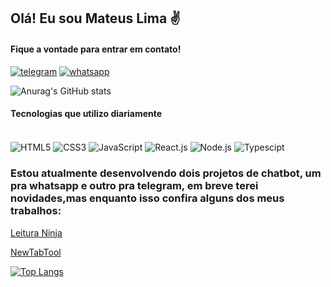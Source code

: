 ## Olá! Eu sou <b>Mateus Lima</b> ✌️


#### Fique a vontade para entrar em contato!
[![telegram](https://img.shields.io/badge/Telegram-2CA5E0?style=for-the-badge&logo=telegram&logoColor=white)](te.me/mtslmdcnc637)
[![whatsapp](https://img.shields.io/badge/WhatsApp-25D366?style=for-the-badge&logo=whatsapp&logoColor=white)](https://wa.me/5512997856048)

![Anurag's GitHub stats](https://github-readme-stats.vercel.app/api?username=mtslmdcnc637&show_icons=true&theme=dracula)
  
#### Tecnologias que utilizo diariamente

<div stle="display: inline_block"><br>
  <img align="center" alt="HTML5" src="https://img.shields.io/badge/HTML5-E34F26?style=for-the-badge&logo=html5&logoColor=white">
  <img align="center" alt="CSS3" src="https://img.shields.io/badge/CSS3-1572B6?style=for-the-badge&logo=css3&logoColor=white">
  <img align="center" alt="JavaScript" src="https://img.shields.io/badge/JavaScript-F7DF1E?style=for-the-badge&logo=javascript&logoColor=black">
  <img align="center" alt="React.js" src="https://img.shields.io/badge/React-20232A?style=for-the-badge&logo=react&logoColor=61DAFB">
  <img align="center" alt="Node.js" src="https://img.shields.io/badge/Node.js-43853D?style=for-the-badge&logo=node.js&logoColor=white">
  <img align="center" alt="Typescipt" src="https://img.shields.io/badge/TypeScript-007ACC?style=for-the-badge&logo=typescript&logoColor=white">
</div>

### Estou atualmente desenvolvendo dois projetos de chatbot, um pra whatsapp e outro pra telegram, em breve terei novidades,mas enquanto isso confira alguns dos meus trabalhos:

<a href="https://leituraninja.tech" alt="Leitura ninja">Leitura Ninja</a>

<a href="https://newtabtool.tech" alt="NewTabTool">NewTabTool</a>

[![Top Langs](https://github-readme-stats.vercel.app/api/top-langs/?username=mtslmdcnc637&layout=compact)](https://github.com/anuraghazra/github-readme-stats)
